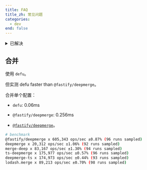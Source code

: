```yaml
---
title: FAQ
title_zh: 常见问题
categories:
  - dev
end: false
---
```


<details>

<summary>已解决</summary>

## JavaScript heap out of memory

Limit `--max-old-space-size` to reproduce.

```bash
pnpm test:space
```

~~超过 50 篇文章时需要超过 2G 内存。~~
升级 vite-ssg （使用 p-queue 队列）已解决。

## `background-attachment: fixed` iOS 不支持

> iOS has an issue preventing background-attachment: fixed from being used with background-size: cover.
> [The Fixed Background Attachment Hack | CSS Tricks](https://css-tricks.com/the-fixed-background-attachment-hack/)

改为使用 `::before` 伪元素实现。

</details>

## 合并

使用 `defu`。

但实测 defu faster than `@fastify/deepmerge`。

合并单个配置：

- `defu`: 0.06ms
- `@fastify/deepmerge`: 0.256ms

- [`@fastify/deepmerge`](https://github.com/fastify/deepmerge)。

```bash
# benchmark
@fastify/deepmerge x 605,343 ops/sec ±0.87% (96 runs sampled)
deepmerge x 20,312 ops/sec ±1.06% (92 runs sampled)
merge-deep x 83,167 ops/sec ±1.30% (94 runs sampled)
ts-deepmerge x 175,977 ops/sec ±0.57% (96 runs sampled)
deepmerge-ts x 174,973 ops/sec ±0.44% (93 runs sampled)
lodash.merge x 89,213 ops/sec ±0.70% (98 runs sampled)
```
